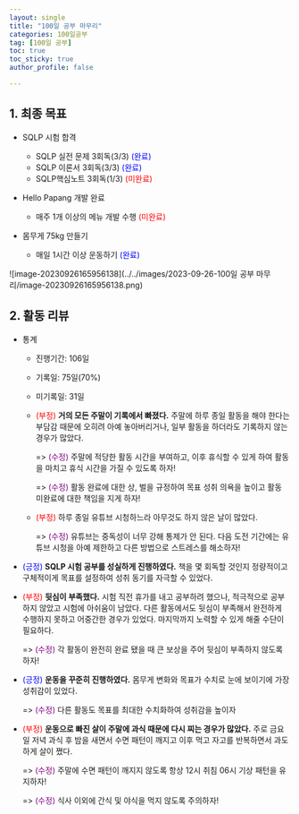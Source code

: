 ```yaml
---
layout: single
title: "100일 공부 마무리"
categories: 100일공부
tag: [100일 공부]
toc: true
toc_sticky: true
author_profile: false

---
```


## 1. 최종 목표

* SQLP 시험 합격
  * SQLP 실전 문제 3회독(3/3) <span style = "color:blue">(완료)</span>
  * SQLP 이론서 3회독(3/3) <span style = "color:blue">(완료)</span>
  * SQLP핵심노트 3회독(1/3) <span style = "color:red">(미완료)</span>
* Hello Papang 개발 완료
  * 매주 1개 이상의 메뉴 개발 수행 <span style = "color:red">(미완료)</span>

* 몸무게 75kg 만들기
  * 매일 1시간 이상 운동하기 <span style = "color:blue">(완료)</span>

![image-20230926165956138](../../images/2023-09-26-100일 공부 마무리/image-20230926165956138.png)



## 2. 활동 리뷰

* 통계

  * 진행기간: 106일

  * 기록일: 75일(70%)

  * 미기록일: 31일

  * <span style = "color:red">(부정)</span> **거의 모든 주말이 기록에서 빠졌다.** 주말에 하루 종일 활동을 해야 한다는 부담감 때문에 오히려 아예 놓아버리거나, 일부 활동을 하더라도 기록하지 않는 경우가 많았다.

    => <span style = "color: purple">(수정)</span> 주말에 적당한 활동 시간을 부여하고, 이후 휴식할 수 있게 하여 활동을 마치고 휴식 시간을  가질 수 있도록 하자!

    => <span style = "color: purple">(수정)</span> 활동 완료에 대한 상, 벌을 규정하여 목표 성취 의욕을 높이고 활동 미완료에 대한 책임을 지게 하자!

  * <span style = "color:red">(부정)</span> 하루 종일 유튜브 시청하느라 아무것도 하지 않은 날이 많았다.

    => <span style = "color: purple">(수정)</span> 유튜브는 중독성이 너무 강해 통제가 안 된다. 다음 도전 기간에는 유튜브 시청을 아예 제한하고 다른 방법으로 스트레스를 해소하자!

* <span style = "color:blue">(긍정)</span> **SQLP 시험 공부를 성실하게 진행하였다.** 책을 몇 회독할 것인지 정량적이고 구체적이게 목표를 설정하여 성취 동기를 자극할 수 있었다.

* <span style = "color:red">(부정)</span> **뒷심이 부족했다.** 시험 직전 휴가를 내고 공부하려 했으나, 적극적으로 공부하지 않았고 시험에 아쉬움이 남았다. 다른 활동에서도 뒷심이 부족해서 완전하게 수행하지 못하고 어중간한 경우가 있었다. 마지막까지 노력할 수 있게 해줄 수단이 필요하다.

  => <span style = "color: purple">(수정)</span>  각 활동이 완전히 완료 됐을 때 큰 보상을 주어 뒷심이 부족하지 않도록 하자!

* <span style = "color:blue">(긍정)</span> **운동을 꾸준히 진행하였다.** 몸무게 변화와 목표가 수치로 눈에 보이기에 가장 성취감이 있었다.

  =>  <span style = "color: purple">(수정)</span> 다른 활동도 목표를 최대한 수치화하여 성취감을 높이자

* <span style = "color:red">(부정)</span> **운동으로 빠진 살이 주말에 과식 때문에 다시 찌는 경우가 많았다.** 주로 금요일 저녁 과식 후 밤을 새면서 수면 패턴이 깨지고 이후 먹고 자고를 반복하면서 과도하게 살이 쪘다.

  =>  <span style = "color: purple">(수정)</span> 주말에 수면 패턴이 깨지지 않도록 항상 12시 취침 06시 기상 패턴을 유지하자!

  =>  <span style = "color: purple">(수정)</span> 식사 이외에 간식 및 야식을 먹지 않도록 주의하자!
